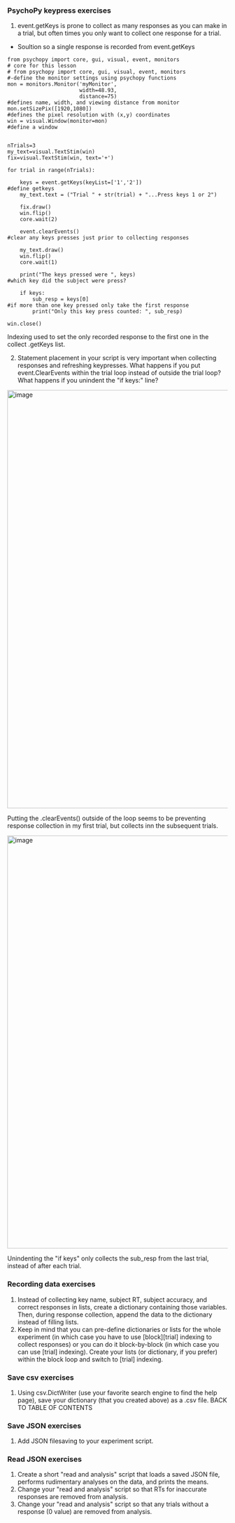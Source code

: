 ### PsychoPy keypress exercises
1. event.getKeys is prone to collect as many responses as you can make in a trial, but often times you only want to collect one response for a trial. 
* Soultion so a single response is recorded from event.getKeys

```
from psychopy import core, gui, visual, event, monitors                         # core for this lesson
# from psychopy import core, gui, visual, event, monitors
#-define the monitor settings using psychopy functions
mon = monitors.Monitor('myMonitor',
                       width=48.93,
                       distance=75)                                            #defines name, width, and viewing distance from monitor
mon.setSizePix([1920,1080])                                                    #defines the pixel resolution with (x,y) coordinates
win = visual.Window(monitor=mon)                                               #define a window


nTrials=3
my_text=visual.TextStim(win)
fix=visual.TextStim(win, text='+')

for trial in range(nTrials):
    
    keys = event.getKeys(keyList=['1','2'])                                     #define getkeys
    my_text.text = ("Trial " + str(trial) + "...Press keys 1 or 2")                
    
    fix.draw()
    win.flip()
    core.wait(2)
    
    event.clearEvents()                                                         #clear any keys presses just prior to collecting responses
    
    my_text.draw()
    win.flip()
    core.wait(1)
    
    print("The keys pressed were ", keys)                                       #which key did the subject were press?
    
    if keys:
        sub_resp = keys[0]                                                      #if more than one key pressed only take the first response
        print("Only this key press counted: ", sub_resp)    
    
win.close()
```
Indexing used to set the only recorded response to the first one in the collect .getKeys list.

2. Statement placement in your script is very important when collecting responses and refreshing keypresses. What happens if you put event.ClearEvents within the trial loop instead of outside the trial loop? What happens if you unindent the "if keys:" line?

<img width="953" alt="image" src="https://user-images.githubusercontent.com/113373038/204427460-bfebb073-5fd4-4e50-ae1e-b9012f0854a8.png">

Putting the .clearEvents() outside of the loop seems to be preventing response collection in my first trial, but collects inn the subsequent trials.

<img width="941" alt="image" src="https://user-images.githubusercontent.com/113373038/204428399-fbb82586-e7e5-4f27-81a7-095745c2061d.png">

Unindenting the "if keys" only collects the sub_resp from the last trial, instead of after each trial.

### Recording data exercises
1. Instead of collecting key name, subject RT, subject accuracy, and correct responses in lists, create a dictionary containing those variables. Then, during response collection, append the data to the dictionary instead of filling lists.
2. Keep in mind that you can pre-define dictionaries or lists for the whole experiment (in which case you have to use [block][trial] indexing to collect responses) or you can do it block-by-block (in which case you can use [trial] indexing). Create your lists (or dictionary, if you prefer) within the block loop and switch to [trial] indexing.

### Save csv exercises
1. Using csv.DictWriter (use your favorite search engine to find the help page), save your dictionary (that you created above) as a .csv file.
BACK TO TABLE OF CONTENTS

### Save JSON exercises
1. Add JSON filesaving to your experiment script.

### Read JSON exercises
1. Create a short "read and analysis" script that loads a saved JSON file, performs rudimentary analyses on the data, and prints the means.
2. Change your "read and analysis" script so that RTs for inaccurate responses are removed from analysis.
3. Change your "read and analysis" script so that any trials without a response (0 value) are removed from analysis.
